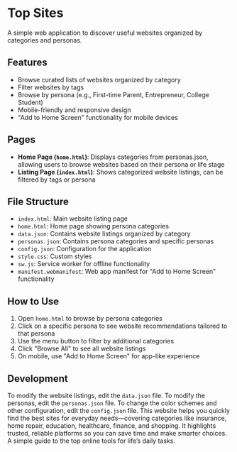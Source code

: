 # Top Sites

A simple web application to discover useful websites organized by categories and personas.

## Features

- Browse curated lists of websites organized by category
- Filter websites by tags
- Browse by persona (e.g., First-time Parent, Entrepreneur, College Student)
- Mobile-friendly and responsive design
- "Add to Home Screen" functionality for mobile devices

## Pages

- **Home Page (`home.html`)**: Displays categories from personas.json, allowing users to browse websites based on their persona or life stage
- **Listing Page (`index.html`)**: Shows categorized website listings, can be filtered by tags or persona

## File Structure

- `index.html`: Main website listing page
- `home.html`: Home page showing persona categories 
- `data.json`: Contains website listings organized by category
- `personas.json`: Contains persona categories and specific personas
- `config.json`: Configuration for the application
- `style.css`: Custom styles
- `sw.js`: Service worker for offline functionality
- `manifest.webmanifest`: Web app manifest for "Add to Home Screen" functionality

## How to Use

1. Open `home.html` to browse by persona categories
2. Click on a specific persona to see website recommendations tailored to that persona
3. Use the menu button to filter by additional categories
4. Click "Browse All" to see all website listings
5. On mobile, use "Add to Home Screen" for app-like experience

## Development

To modify the website listings, edit the `data.json` file.
To modify the personas, edit the `personas.json` file.
To change the color schemes and other configuration, edit the `config.json` file.
This website helps you quickly find the best sites for everyday needs—covering categories like insurance, home repair, education, healthcare, finance, and shopping. It highlights trusted, reliable platforms so you can save time and make smarter choices. A simple guide to the top online tools for life’s daily tasks.
